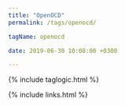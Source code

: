 ```yaml
---
title: "OpenOCD"
permalink: /tags/openocd/

tagName: openocd

date: 2019-06-30 10:08:00 +0300

---
```

{% include taglogic.html %}

{% include links.html %}
